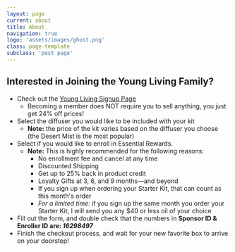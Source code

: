 ```yaml
---
layout: page
current: about
title: About
navigation: true
logo: 'assets/images/ghost.png'
class: page-template
subclass: 'post page'
---
```


## Interested in Joining the Young Living Family?

 - Check out the [Young Living Signup Page](https://www.bit.ly/zhoskinsyl) 
	 - Becoming a member does NOT require you to sell anything, you just get 24% off prices!
 - Select the diffuser you would like to be included with your kit
	 - **Note:** the price of the kit varies based on the diffuser you choose (the Desert Mist is the most popular)
 - Select if you would like to enroll in Essential Rewards. 
	 - **Note:** This is highly recommended for the following reasons:
		 - No enrollment fee and cancel at any time
		 - Discounted Shipping
		 - Get up to 25% back in product credit
		 - Loyalty Gifts at 3, 6, and 9 months—and beyond
		 - If you sign up when ordering your Starter Kit, that can count as this month's order
		 - *For a limited time*: if you sign up the same month you order your Starter Kit, I will send you any $40 or less oil of your choice
 - Fill out the form, and double check that the numbers in **Sponsor ID & Enroller ID are: _16298497_**
 - Finish the checkout process, and wait for your new favorite box to arrive on your doorstep!
<!--stackedit_data:
eyJoaXN0b3J5IjpbLTE4MTc2OTgzMDNdfQ==
-->